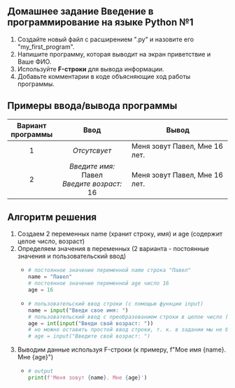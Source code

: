 ## Домашнее задание Введение в программирование на языке Python №1
1. Создайте новый файл с расширением ".py" и назовите его "my_first_program".
2. Напишите программу, которая выводит на экран приветствие и Ваше ФИО.
3. Используйте **F-строки** для вывода информации.
4. Добавьте комментарии в коде объясняющие ход работы программы.

## Примеры ввода/вывода программы
| Вариант <br> программы | Ввод  | Вывод |
| :---: |:----------:|-----------|
| 1 | *Отсутсвует* |Меня зовут Павел, Мне 16 лет.|
| 2 | *Введите имя:* Павел <br> *Введите возраст:* 16 |Меня зовут Павел, Мне 16 лет.|


## Алгоритм решения 
1. Создаем 2 переменных name (хранит строку, имя) и age (содержит целое число, возраст)
2. Определяем значения в переменных (2 варианта - постоянные значения и пользовательский ввод)
    -  ```py
       # постоянное значение переменной name строка "Павел" 
       name = "Павел"
       # постоянное значение переменной age число 16 
       age = 16 
       ```
    -  ```py
       # пользовательский ввод строки (с помощью функции input)
       name = input("Введи свое имя: ")
       # пользовательский ввод с преобразованием строки в целое число (если пользователь введет не число, то может вызваться ошибка ValueError)
       age = int(input("Введи свой возраст: "))
       # но можно оставить простой ввод строки, т. к. в задании мы не будем делать с ним математические действия
       # age = input("Введите свой возраст: ")
       ```
4. Выводим данные используя F-строки (к примеру, f"Мое имя {name}. Мне {age}")
    - ```py
      # output
      print(f'Меня зовут {name}. Мне {age}')
      ```

